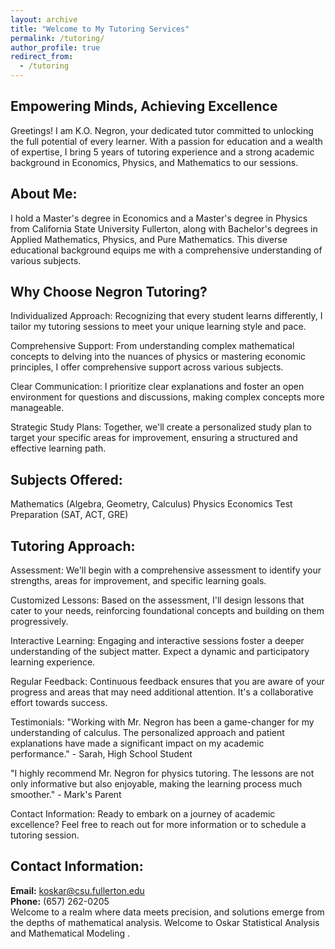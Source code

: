 ```yaml
---
layout: archive
title: "Welcome to My Tutoring Services"
permalink: /tutoring/
author_profile: true
redirect_from:
  - /tutoring
---
```



## Empowering Minds, Achieving Excellence
Greetings! I am K.O. Negron, your dedicated tutor committed to unlocking the full potential of every learner. With a passion for education and a wealth of expertise, I bring 5 years of tutoring experience and a strong academic background in Economics, Physics, and Mathematics to our sessions.

## About Me:
I hold a Master's degree in Economics and a Master's degree in Physics from California State University Fullerton, along with Bachelor's degrees in Applied Mathematics, Physics, and Pure Mathematics. This diverse educational background equips me with a comprehensive understanding of various subjects.

## Why Choose Negron Tutoring?
Individualized Approach: Recognizing that every student learns differently, I tailor my tutoring sessions to meet your unique learning style and pace.

Comprehensive Support: From understanding complex mathematical concepts to delving into the nuances of physics or mastering economic principles, I offer comprehensive support across various subjects.

Clear Communication: I prioritize clear explanations and foster an open environment for questions and discussions, making complex concepts more manageable.

Strategic Study Plans: Together, we'll create a personalized study plan to target your specific areas for improvement, ensuring a structured and effective learning path.

## Subjects Offered:
Mathematics (Algebra, Geometry, Calculus)
Physics
Economics
Test Preparation (SAT, ACT, GRE)

## Tutoring Approach:
Assessment: We'll begin with a comprehensive assessment to identify your strengths, areas for improvement, and specific learning goals.

Customized Lessons: Based on the assessment, I'll design lessons that cater to your needs, reinforcing foundational concepts and building on them progressively.

Interactive Learning: Engaging and interactive sessions foster a deeper understanding of the subject matter. Expect a dynamic and participatory learning experience.

Regular Feedback: Continuous feedback ensures that you are aware of your progress and areas that may need additional attention. It's a collaborative effort towards success.

Testimonials:
"Working with Mr. Negron has been a game-changer for my understanding of calculus. The personalized approach and patient explanations have made a significant impact on my academic performance." - Sarah, High School Student

"I highly recommend Mr. Negron for physics tutoring. The lessons are not only informative but also enjoyable, making the learning process much smoother." - Mark's Parent

Contact Information:
Ready to embark on a journey of academic excellence? Feel free to reach out for more information or to schedule a tutoring session.


## Contact Information:
**Email:** [koskar@csu.fullerton.edu](mailto:koskar@csu.fullerton.edu)  
**Phone:** (657) 262-0205  
Welcome to a realm where data meets precision, and solutions emerge from the depths of mathematical analysis.  Welcome to Oskar Statistical Analysis and Mathematical Modeling .